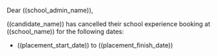 Dear ((school_admin_name)),

((candidate_name)) has cancelled their school experience booking at ((school_name)) for the following dates:

* ((placement_start_date)) to ((placement_finish_date))
